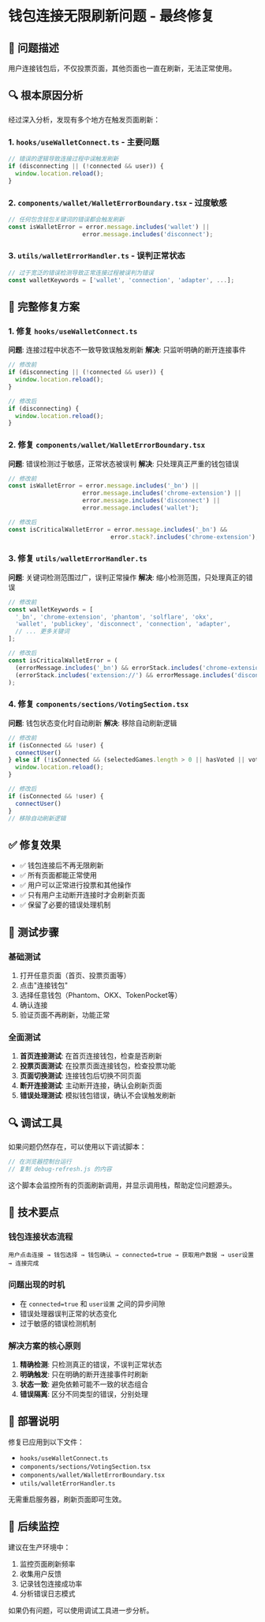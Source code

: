 # 钱包连接无限刷新问题 - 最终修复

## 🐛 问题描述

用户连接钱包后，不仅投票页面，其他页面也一直在刷新，无法正常使用。

## 🔍 根本原因分析

经过深入分析，发现有多个地方在触发页面刷新：

### 1. `hooks/useWalletConnect.ts` - 主要问题
```typescript
// 错误的逻辑导致连接过程中误触发刷新
if (disconnecting || (!connected && user)) {
  window.location.reload();
}
```

### 2. `components/wallet/WalletErrorBoundary.tsx` - 过度敏感
```typescript
// 任何包含钱包关键词的错误都会触发刷新
const isWalletError = error.message.includes('wallet') || 
                     error.message.includes('disconnect');
```

### 3. `utils/walletErrorHandler.ts` - 误判正常状态
```typescript
// 过于宽泛的错误检测导致正常连接过程被误判为错误
const walletKeywords = ['wallet', 'connection', 'adapter', ...];
```

## 🔧 完整修复方案

### 1. 修复 `hooks/useWalletConnect.ts`

**问题**: 连接过程中状态不一致导致误触发刷新
**解决**: 只监听明确的断开连接事件

```typescript
// 修改前
if (disconnecting || (!connected && user)) {
  window.location.reload();
}

// 修改后  
if (disconnecting) {
  window.location.reload();
}
```

### 2. 修复 `components/wallet/WalletErrorBoundary.tsx`

**问题**: 错误检测过于敏感，正常状态被误判
**解决**: 只处理真正严重的钱包错误

```typescript
// 修改前
const isWalletError = error.message.includes('_bn') || 
                     error.message.includes('chrome-extension') ||
                     error.message.includes('disconnect') ||
                     error.message.includes('wallet');

// 修改后
const isCriticalWalletError = error.message.includes('_bn') && 
                             error.stack?.includes('chrome-extension');
```

### 3. 修复 `utils/walletErrorHandler.ts`

**问题**: 关键词检测范围过广，误判正常操作
**解决**: 缩小检测范围，只处理真正的错误

```typescript
// 修改前
const walletKeywords = [
  '_bn', 'chrome-extension', 'phantom', 'solflare', 'okx', 
  'wallet', 'publickey', 'disconnect', 'connection', 'adapter',
  // ... 更多关键词
];

// 修改后
const isCriticalWalletError = (
  (errorMessage.includes('_bn') && errorStack.includes('chrome-extension')) ||
  (errorStack.includes('extension://') && errorMessage.includes('disconnect'))
);
```

### 4. 修复 `components/sections/VotingSection.tsx`

**问题**: 钱包状态变化时自动刷新
**解决**: 移除自动刷新逻辑

```typescript
// 修改前
if (isConnected && !user) {
  connectUser()
} else if (!isConnected && (selectedGames.length > 0 || hasVoted || votedGames.length > 0)) {
  window.location.reload();
}

// 修改后
if (isConnected && !user) {
  connectUser()
}
// 移除自动刷新逻辑
```

## ✅ 修复效果

- ✅ 钱包连接后不再无限刷新
- ✅ 所有页面都能正常使用
- ✅ 用户可以正常进行投票和其他操作
- ✅ 只有用户主动断开连接时才会刷新页面
- ✅ 保留了必要的错误处理机制

## 🧪 测试步骤

### 基础测试
1. 打开任意页面（首页、投票页面等）
2. 点击"连接钱包"
3. 选择任意钱包（Phantom、OKX、TokenPocket等）
4. 确认连接
5. 验证页面不再刷新，功能正常

### 全面测试
1. **首页连接测试**: 在首页连接钱包，检查是否刷新
2. **投票页面测试**: 在投票页面连接钱包，检查投票功能
3. **页面切换测试**: 连接钱包后切换不同页面
4. **断开连接测试**: 主动断开连接，确认会刷新页面
5. **错误处理测试**: 模拟钱包错误，确认不会误触发刷新

## 🔍 调试工具

如果问题仍然存在，可以使用以下调试脚本：

```javascript
// 在浏览器控制台运行
// 复制 debug-refresh.js 的内容
```

这个脚本会监控所有的页面刷新调用，并显示调用栈，帮助定位问题源头。

## 📝 技术要点

### 钱包连接状态流程
```
用户点击连接 → 钱包选择 → 钱包确认 → connected=true → 获取用户数据 → user设置 → 连接完成
```

### 问题出现的时机
- 在 `connected=true` 和 `user设置` 之间的异步间隙
- 错误处理器误判正常的状态变化
- 过于敏感的错误检测机制

### 解决方案的核心原则
1. **精确检测**: 只检测真正的错误，不误判正常状态
2. **明确触发**: 只在明确的断开连接事件时刷新
3. **状态一致**: 避免依赖可能不一致的状态组合
4. **错误隔离**: 区分不同类型的错误，分别处理

## 🚀 部署说明

修复已应用到以下文件：
- `hooks/useWalletConnect.ts`
- `components/sections/VotingSection.tsx`
- `components/wallet/WalletErrorBoundary.tsx`
- `utils/walletErrorHandler.ts`

无需重启服务器，刷新页面即可生效。

## 🔄 后续监控

建议在生产环境中：
1. 监控页面刷新频率
2. 收集用户反馈
3. 记录钱包连接成功率
4. 分析错误日志模式

如果仍有问题，可以使用调试工具进一步分析。 